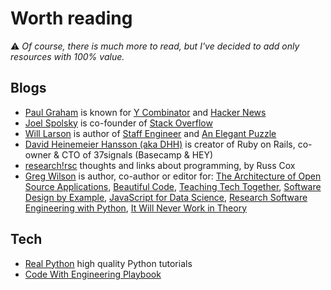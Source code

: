 # Worth reading

⚠️ *Of course, there is much more to read, but I've decided to add only resources with 100% value.*

## Blogs

- [Paul Graham](http://www.paulgraham.com) is known for [Y Combinator](https://www.ycombinator.com/) and [Hacker News](https://news.ycombinator.com/)
- [Joel Spolsky](https://www.joelonsoftware.com) is co-founder of [Stack Overflow](https://stackoverflow.com/)
- [Will Larson](https://lethain.com) is author of [Staff Engineer](https://lethain.com/staff-engineer/) and [An Elegant Puzzle](https://lethain.com/elegant-puzzle/)
- [David Heinemeier Hansson (aka DHH)](https://world.hey.com/dhh) is creator of Ruby on Rails, co-owner & CTO of 37signals (Basecamp & HEY)
- [research!rsc](https://research.swtch.com) thoughts and links about programming, by Russ Cox
- [Greg Wilson](https://third-bit.com) is author, co-author or editor for: [The Architecture of Open Source Applications](https://aosabook.org/), [Beautiful Code](https://www.oreilly.com/library/view/beautiful-code/9780596510046/), [Teaching Tech Together](http://teachtogether.tech/), [Software Design by Example](https://third-bit.com/sdxjs/), [JavaScript for Data Science](https://third-bit.com/js4ds/), [Research Software Engineering with Python](https://merely-useful.tech/py-rse/), [It Will Never Work in Theory](https://neverworkintheory.org)

## Tech

- [Real Python](https://realpython.com/) high quality Python tutorials
- [Code With Engineering Playbook](https://microsoft.github.io/code-with-engineering-playbook)
